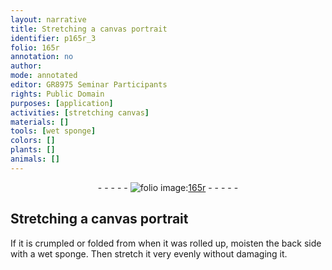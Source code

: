 ```yaml
---
layout: narrative
title: Stretching a canvas portrait
identifier: p165r_3
folio: 165r
annotation: no
author:
mode: annotated
editor: GR8975 Seminar Participants
rights: Public Domain
purposes: [application]
activities: [stretching canvas]
materials: []
tools: [wet sponge]
colors: []
plants: []
animals: []
---
```


 <div class="folio" align="center">- - - - - <a href="http://gallica.bnf.fr/ark:/12148/btv1b9059316c/f336.item" target="_blank"><img src="https://cu-mkp.github.io/GR8975-edition/assets/photo-icon.png" alt="folio image: " style="display:inline-block; margin-bottom:-3px;"/>165r</a> - - - - - </div> <span class="activity"></span> 

## Stretching a canvas portrait

 
If it is crumpled or folded from when it was rolled up, moisten the back side with a <span class="tool">wet sponge</span>. Then stretch it very evenly without damaging it.
 